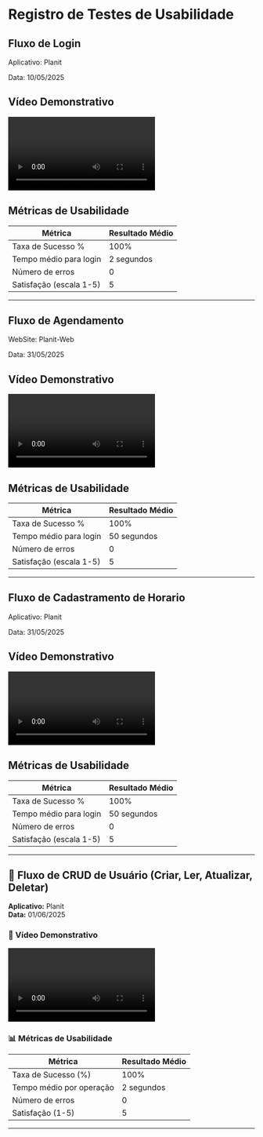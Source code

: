# Registro de Testes de Usabilidade

## Fluxo de Login

Aplicativo: Planit

Data: 10/05/2025

## Vídeo Demonstrativo

<video controls src=https://github.com/user-attachments/assets/a39d7be2-3e0c-4a8d-b804-fd9f3af314bf></video>

## Métricas de Usabilidade

| Métrica                 | Resultado Médio |
| ----------------------- | --------------- |
| Taxa de Sucesso %       | 100%            |
| Tempo médio para login  | 2 segundos      |
| Número de erros         | 0               |
| Satisfação (escala 1-5) | 5               |

---

## Fluxo de Agendamento

WebSite: Planit-Web

Data: 31/05/2025

## Vídeo Demonstrativo

<video controls src=https://github.com/user-attachments/assets/c2452f33-69f5-4a69-9330-fd82b4eb87ae ></video>

## Métricas de Usabilidade

| Métrica                 | Resultado Médio |
| ----------------------- | --------------- |
| Taxa de Sucesso %       | 100%            |
| Tempo médio para login  | 50 segundos     |
| Número de erros         | 0               |
| Satisfação (escala 1-5) | 5               |

---

## Fluxo de Cadastramento de Horario

Aplicativo: Planit

Data: 31/05/2025

## Vídeo Demonstrativo

<video controls src=https://github.com/user-attachments/assets/4011ab6f-42d4-4264-ba09-94a01b59cade ></video>

## Métricas de Usabilidade

| Métrica                 | Resultado Médio |
| ----------------------- | --------------- |
| Taxa de Sucesso %       | 100%            |
| Tempo médio para login  | 50 segundos     |
| Número de erros         | 0               |
| Satisfação (escala 1-5) | 5               |

---

## 👤 Fluxo de CRUD de Usuário (Criar, Ler, Atualizar, Deletar)

**Aplicativo:** Planit  
**Data:** 01/06/2025

### 🎥 Vídeo Demonstrativo

<video controls src="https://github-production-user-asset-6210df.s3.amazonaws.com/99978185/449855372-bdd05479-0acb-459d-8201-f1e9569126c8.mp4?X-Amz-Algorithm=AWS4-HMAC-SHA256&X-Amz-Credential=AKIAVCODYLSA53PQK4ZA%2F20250601%2Fus-east-1%2Fs3%2Faws4_request&X-Amz-Date=20250601T220003Z&X-Amz-Expires=300&X-Amz-Signature=9e77afeb42edcaa895c28ccb81b53db6a56edd1745a9860a773f025448c7efb8&X-Amz-SignedHeaders=host" title="**Adicionar o link aqui**"></video>

### 📊 Métricas de Usabilidade

| Métrica                  | Resultado Médio |
| ------------------------ | --------------- |
| Taxa de Sucesso (%)      | 100%            |
| Tempo médio por operação | 2 segundos      |
| Número de erros          | 0               |
| Satisfação (1-5)         | 5               |

---

